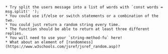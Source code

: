 
    * Try split the users message into a list of words with `const words = msg.split(' ');
    * You could use if/else or switch statements or a combination of the two.
    * You could just return a random string every time.
    * The function should be able to return at least three different replies.
    * You will need to use your `string-method-fu` here!
    * What about an element of [randomness](https://www.w3schools.com/jsref/jsref_random.asp)?




